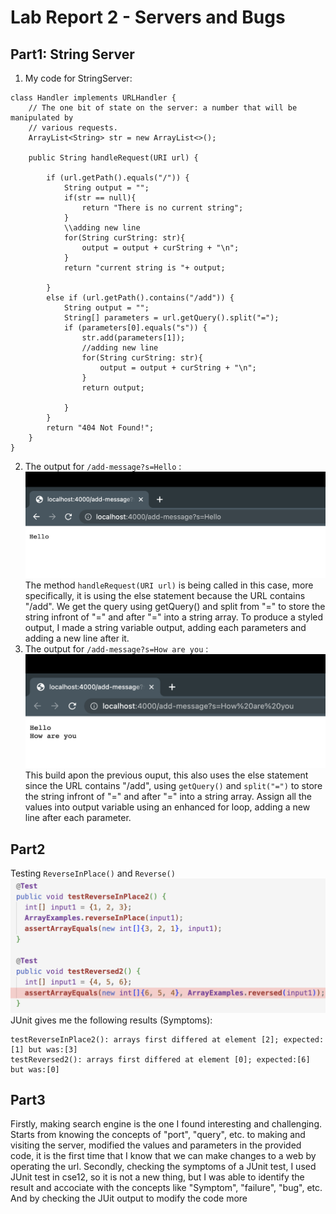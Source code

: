 # Lab Report 2 - Servers and Bugs
## Part1: String Server
1. My code for StringServer:
```
class Handler implements URLHandler {
    // The one bit of state on the server: a number that will be manipulated by
    // various requests.
    ArrayList<String> str = new ArrayList<>();

    public String handleRequest(URI url) {

        if (url.getPath().equals("/")) {
            String output = "";
            if(str == null){
                return "There is no current string";
            }
            \\adding new line
            for(String curString: str){
                output = output + curString + "\n";
            }
            return "current string is "+ output;
            
        } 
        else if (url.getPath().contains("/add")) {
            String output = "";
            String[] parameters = url.getQuery().split("=");
            if (parameters[0].equals("s")) {
                str.add(parameters[1]);
                //adding new line
                for(String curString: str){
                    output = output + curString + "\n";
                }
                return output;
            
            } 
        }
        return "404 Not Found!";
    }
}
```
2. The output for `/add-message?s=Hello` :
![image](StringServerHello.png)
The method `handleRequest(URI url)` is being called in this case, more specifically, it is using the else statement because the URL contains "/add". We get the query using getQuery() and split from "=" to store the string infront of "=" and after "=" into a string array. To produce a styled output, I made a string variable output, adding each parameters and adding a new line after it.
3. The output for `/add-message?s=How are you` :
![image](StringServerHowAreYou.png)
This build apon the previous ouput, this also uses the else statement since the URL contains "/add", using `getQuery()` and `split("=")` to store the string infront of "=" and after "=" into a string array. Assign all the values into output variable using an enhanced for loop, adding a new line after each parameter.
## Part2
Testing `ReverseInPlace()` and `Reverse()`
![image](reverseTest.png)
JUnit gives me the following results (Symptoms):
```
testReverseInPlace2(): arrays first differed at element [2]; expected:[1] but was:[3]
testReversed2(): arrays first differed at element [0]; expected:[6] but was:[0]
```
## Part3
Firstly, making search engine is the one I found interesting and challenging. Starts from knowing the concepts of "port", "query", etc. to making and visiting the server, modified the values and parameters in the provided code, it is the first time that I know that we can make changes to a web by operating the url. Secondly, checking the symptoms of a JUnit test, I used JUnit test in cse12, so it is not a new thing, but I was able to identify the result and accociate with the concepts like "Symptom", "failure", "bug", etc. And by checking the JUit output to modify the code more 
